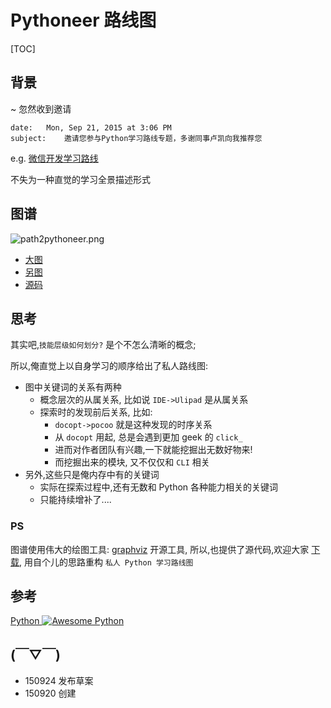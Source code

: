 # Pythoneer 路线图
[TOC]

## 背景
~ 忽然收到邀请

    date:   Mon, Sep 21, 2015 at 3:06 PM
    subject:    邀请您参与Python学习路线专题，多谢同事卢凯向我推荐您


e.g. [微信开发学习路线](http://bss.csdn.net/m/topic/learning_path_weixin)

不失为一种直觉的学习全景描述形式

## 图谱

![path2pythoneer.png](http://zoomq.qiniucdn.com/ZQCollection/map/path2pythoneer.png?imageView2/2/h/420)

- [大图](http://zoomq.qiniucdn.com/ZQCollection/map/path2pythoneer.png)
- [另图](http://zoomq.qiniucdn.com/ZQCollection/map/path2pythoneer_nearto.png)
- [源码](http://zoomq.qiniucdn.com/ZQCollection/map/path2pythoneer.dot)



## 思考

其实吧,`技能层级如何划分?`
是个不怎么清晰的概念;

所以,俺直觉上以自身学习的顺序给出了私人路线图:

- 图中关键词的关系有两种
    + 概念层次的从属关系, 比如说 `IDE->Ulipad` 是从属关系
    + 探索时的发现前后关系, 比如:
        * `docopt->pocoo` 就是这种发现的时序关系
        * 从 `docopt` 用起, 总是会遇到更加 geek 的 `click_`
        * 进而对作者团队有兴趣,一下就能挖掘出无数好物来!
        * 而挖掘出来的模块, 又不仅仅和 `CLI` 相关
- 另外,这些只是俺内存中有的关键词
    + 实际在探索过程中,还有无数和 Python 各种能力相关的关键词
    + 只能持续增补了....


### PS
图谱使用伟大的绘图工具: [graphviz](http://www.graphviz.org/About.php)
开源工具, 所以,也提供了源代码,欢迎大家
[下载](http://zoomq.qiniucdn.com/ZQCollection/map/path2pythoneer.dot), 用自个儿的思路重构
`私人 Python 学习路线图`

## 参考

[Python ![Awesome Python](https://camo.githubusercontent.com/13c4e50d88df7178ae1882a203ed57b641674f94/68747470733a2f2f63646e2e7261776769742e636f6d2f73696e647265736f726875732f617765736f6d652f643733303566333864323966656437386661383536353265336136336531353464643865383832392f6d656469612f62616467652e737667)](https://github.com/vinta/awesome-python)



## (￣▽￣)

- 150924 发布草案
- 150920 创建


